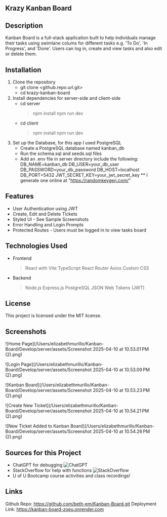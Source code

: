 ## Krazy Kanban Board

## Description
Kanban Board is a full-stack application built to help individuals manage their tasks using swimlane colums for different tasks e.g. 'To Do', 'In Progress', and 'Done'. Users can log in, create and view tasks and also edit or delete them.

## Installation 
1. Clone the repository
    * git clone <github.repo.url.git>
    * cd krazy-kanban-board
2. Install dependencies for server-side and client-side
    * cd server
        > npm install
        > npm run dev
    * cd client
        > npm install
        > npm run dev
3. Set up the Database, for this app I used PostgreSQL
    * Create a PostgreSQL database named kanban_db
    * Run the schema.sql and seeds.sql files
    * Add an .env file in server directory include the following: 
        DB_NAME=kanban_db
        DB_USER=your_db_user
        DB_PASSWORD=your_db_password
        DB_HOST=localhost
        DB_PORT=5432
        JWT_SECRET_KEY=your_jwt_secret_key ** I generate one online at "https://randomkeygen.com/"

## Features
* User Authentication using JWT
* Create, Edit and Delete Tickets
* Styled UI - See Sample Screenshots
* Error Handling and Login Prompts
* Protected Routes - Users must be logged in to view tasks board

## Technologies Used
* Frontend
    > React with Vite
    > TypeScript
    > React Router
    > Axios
    > Custom CSS
* Backend
    > Node.js
    > Express.js
    > PostgreSQL
    > JSON Web Tokens (JWT)

## License
This project is licensed under the MIT license.

## Screenshots
![Home Page](/Users/elizabethmurillo/Kanban-Board/Develop/server/assets/Screenshot 2025-04-10 at 10.53.01 PM (2).png)

![Login Page](/Users/elizabethmurillo/Kanban-Board/Develop/server/assets/Screenshot 2025-04-10 at 10.53.09 PM (2).png)

![Kanban Board](/Users/elizabethmurillo/Kanban-Board/Develop/server/assets/Screenshot 2025-04-10 at 10.53.23 PM (2).png)

![Create New Ticket](/Users/elizabethmurillo/Kanban-Board/Develop/server/assets/Screenshot 2025-04-10 at 10.54.21 PM (2).png)

![New Ticket Added to Kanban Board](/Users/elizabethmurillo/Kanban-Board/Develop/server/assets/Screenshot 2025-04-10 at 10.54.26 PM (2).png)

## Sources for this Project
* ChatGPT for debugging
![ChatGPT](https://chatgpt.com/)
* StackOverflow for help with functions
![StackOverflow](https://stackoverflow.com/)
* U of U Bootcamp course activities and class recordings!

## Links
Github Repo: https://github.com/beth-em/Kanban-Board.git
Deployment Link: https://kanban-board-zoeu.onrender.com
